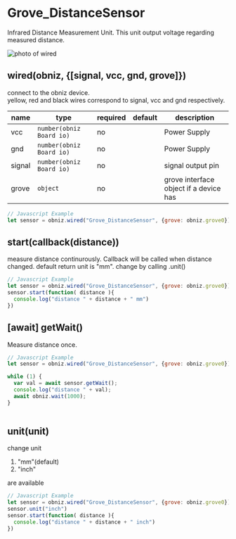 # Grove_DistanceSensor
Infrared Distance Measurement Unit.
This unit output voltage regarding measured distance.

![photo of wired](image.jpg)


## wired(obniz, {[signal, vcc, gnd, grove]})

connect to the obniz device.  
yellow, red and black wires correspond to signal, vcc and gnd respectively.  

name | type | required | default | description
--- | --- | --- | --- | ---
vcc | `number(obniz Board io)` | no |  &nbsp; | Power Supply
gnd | `number(obniz Board io)` | no |  &nbsp; | Power Supply
signal | `number(obniz Board io)` | no |  &nbsp; | signal output pin
grove | `object` | no | &nbsp;  | grove interface object if a device has


```javascript
// Javascript Example
let sensor = obniz.wired("Grove_DistanceSensor", {grove: obniz.grove0});
```

## start(callback(distance))
measure distance continurously.
Callback will be called when distance changed.
default return unit is "mm". change by calling .unit()
```javascript
// Javascript Example
let sensor = obniz.wired("Grove_DistanceSensor", {grove: obniz.grove0});
sensor.start(function( distance ){
  console.log("distance " + distance + " mm")
})
```

## [await] getWait()

Measure distance once.

```javascript
// Javascript Example
let sensor = obniz.wired("Grove_DistanceSensor", {grove: obniz.grove0});

while (1) {
  var val = await sensor.getWait();
  console.log("distance " + val);
  await obniz.wait(1000);
}
    
```
    
## unit(unit)
change unit

1. "mm"(default)
2. "inch"

are available

```javascript
// Javascript Example
let sensor = obniz.wired("Grove_DistanceSensor", {grove: obniz.grove0});
sensor.unit("inch")
sensor.start(function( distance ){
  console.log("distance " + distance + " inch")
})
```

